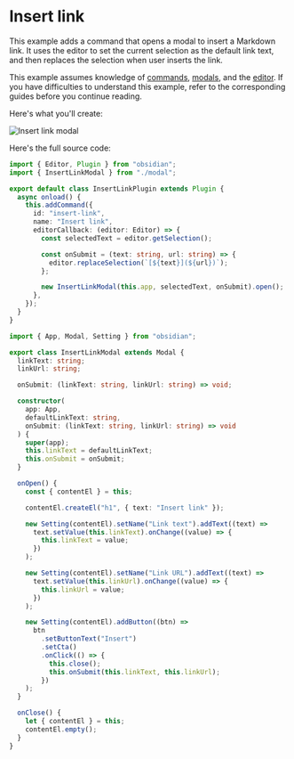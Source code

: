 # Insert link

This example adds a command that opens a modal to insert a Markdown link. It uses the editor to set the current selection as the default link text, and then replaces the selection when user inserts the link.

This example assumes knowledge of [commands](../user-interface/commands.md), [modals](../user-interface/modals.md), and the [editor](../editor/index.md). If you have difficulties to understand this example, refer to the corresponding guides before you continue reading.

Here's what you'll create:

![Insert link modal](../../static/img/example-insert-link.gif)

Here's the full source code:

```ts title="main.ts"
import { Editor, Plugin } from "obsidian";
import { InsertLinkModal } from "./modal";

export default class InsertLinkPlugin extends Plugin {
  async onload() {
    this.addCommand({
      id: "insert-link",
      name: "Insert link",
      editorCallback: (editor: Editor) => {
        const selectedText = editor.getSelection();

        const onSubmit = (text: string, url: string) => {
          editor.replaceSelection(`[${text}](${url})`);
        };

        new InsertLinkModal(this.app, selectedText, onSubmit).open();
      },
    });
  }
}
```

```ts title="modal.ts"
import { App, Modal, Setting } from "obsidian";

export class InsertLinkModal extends Modal {
  linkText: string;
  linkUrl: string;

  onSubmit: (linkText: string, linkUrl: string) => void;

  constructor(
    app: App,
    defaultLinkText: string,
    onSubmit: (linkText: string, linkUrl: string) => void
  ) {
    super(app);
    this.linkText = defaultLinkText;
    this.onSubmit = onSubmit;
  }

  onOpen() {
    const { contentEl } = this;

    contentEl.createEl("h1", { text: "Insert link" });

    new Setting(contentEl).setName("Link text").addText((text) =>
      text.setValue(this.linkText).onChange((value) => {
        this.linkText = value;
      })
    );

    new Setting(contentEl).setName("Link URL").addText((text) =>
      text.setValue(this.linkUrl).onChange((value) => {
        this.linkUrl = value;
      })
    );

    new Setting(contentEl).addButton((btn) =>
      btn
        .setButtonText("Insert")
        .setCta()
        .onClick(() => {
          this.close();
          this.onSubmit(this.linkText, this.linkUrl);
        })
    );
  }

  onClose() {
    let { contentEl } = this;
    contentEl.empty();
  }
}
```

